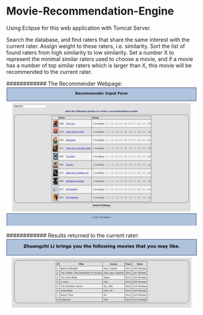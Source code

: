 # Movie-Recommendation-Engine

Using Eclipse for this web application with Tomcat Server.

Search the database, and find raters that share the same interest with the current rater. 
Assign weight to these raters, i.e. similarity. Sort the list of found raters from high 
similarity to low similarity. Set a number X to represent the minimal similar raters used to choose a movie, 
and if a movie has a number of top similar raters which is larger than X, this movie will be 
recommended to the current rater.

############
The Recommender Webpage:
![ScreenShot](https://github.com/lzzsmile/Movie-Recommendation-Engine/blob/master/image/Recommender.JPG)



############
Results returned to the current rater:
![ScreenShot](https://github.com/lzzsmile/Movie-Recommendation-Engine/blob/master/image/Result.JPG)

